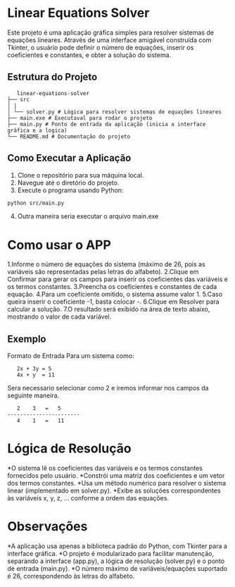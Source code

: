 # Linear Equations Solver

Este projeto é uma aplicação gráfica simples para resolver sistemas de equações lineares. Através de uma interface amigável construída com Tkinter, o usuário pode definir o número de equações, inserir os coeficientes e constantes, e obter a solução do sistema.

## Estrutura do Projeto

```
   linear-equations-solver
├── src
│ |
│ └── solver.py # Lógica para resolver sistemas de equações lineares
├── main.exe # Executaval para rodar o projeto
├── main.py # Ponto de entrada da aplicação (inicia a interface gráfica e a logica)
└── README.md # Documentação do projeto
```


## Como Executar a Aplicação

1. Clone o repositório para sua máquina local.
2. Navegue até o diretório do projeto.
3. Execute o programa usando Python:

```bash
python src/main.py
```

4. Outra maneira seria executar o arquivo main.exe

# Como usar o APP

1.Informe o número de equações do sistema (máximo de 26, pois as variáveis são representadas pelas letras do alfabeto).
2.Clique em Confirmar para gerar os campos para inserir os coeficientes das variáveis e os termos constantes.
3.Preencha os coeficientes e constantes de cada equação.
4.Para um coeficiente omitido, o sistema assume valor 1.
5.Caso queira inserir o coeficiente -1, basta colocar -.
6.Clique em Resolver para calcular a solução.
7.O resultado será exibido na área de texto abaixo, mostrando o valor de cada variável.

## Exemplo
Formato de Entrada
Para um sistema como:

```
   2x + 3y = 5
   4x + y  = 11
```

Sera necessario selecionar como 2 e iremos informar nos campos da seguinte maneira. 

``` 
   2	3	=	5
-----------------------
   4	1	=	11
```

# Lógica de Resolução

*O sistema lê os coeficientes das variáveis e os termos constantes fornecidos pelo usuário.
*Constrói uma matriz dos coeficientes e um vetor dos termos constantes.
*Usa um método numérico para resolver o sistema linear (implementado em solver.py).
*Exibe as soluções correspondentes às variáveis x, y, z, ... conforme a ordem das equações.

# Observações 

*A aplicação usa apenas a biblioteca padrão do Python, com Tkinter para a interface gráfica.
*O projeto é modularizado para facilitar manutenção, separando a interface (app.py), a lógica de resolução (solver.py) e o ponto de entrada (main.py).
*O número máximo de variáveis/equações suportado é 26, correspondendo às letras do alfabeto.